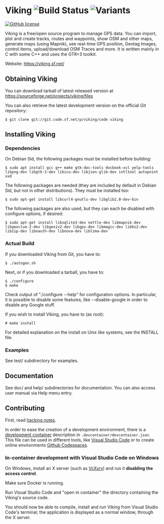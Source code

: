 # Viking ![Build Status](https://github.com/viking-gps/viking/actions/workflows/build.yml/badge.svg) ![Variants](https://github.com/viking-gps/viking/actions/workflows/build-variants.yml/badge.svg)
[![GitHub license](https://img.shields.io/github/license/viking-gps/viking)](https://github.com/viking-gps/viking/master/COPYING)

Viking is a free/open source program to manage GPS data. You can
import, plot and create tracks, routes and waypoints, show OSM
and other maps, generate maps (using Mapnik),
see real-time GPS position, Geotag Images,
control items, upload/download OSM Traces and more.
It is written mainly in C with some C++ and uses the GTK+3 toolkit.

Website: https://viking.sf.net/


## Obtaining Viking

You can download tarball of latest released version at
https://sourceforge.net/projects/viking/files

You can also retrieve the latest development version on the official
Git repository:

	$ git clone git://git.code.sf.net/p/viking/code viking

## Installing Viking

### Dependencies

On Debian Sid, the following packages must be installed before building:

	$ sudo apt install gcc g++ make gtk-doc-tools docbook-xsl yelp-tools libpng-dev libgtk-3-dev libicu-dev libjson-glib-dev intltool autopoint xxd

The following packages are needed (they are included by default in Debian Sid, but not in other distributions). They must be installed too:

	$ sudo apt-get install libcurl4-gnutls-dev libglib2.0-dev-bin

The following packages are also used, but they can each be disabled with configure options, if desired:

	$ sudo apt-get install libsqlite3-dev nettle-dev libmapnik-dev libgeoclue-2-dev libgexiv2-dev libgps-dev libmagic-dev libbz2-dev libzip-dev liboauth-dev libnova-dev liblzma-dev

### Actual Build

If you downloaded Viking from Git, you have to:

	$ ./autogen.sh

Next, or if you downloaded a tarball, you have to:

	$ ./configure
	$ make

Check output of "./configure --help" for configuration options.  In
particular, it is possible to disable some features, like
--disable-google in order to disable any Google stuff.

If you wish to install Viking, you have to (as root):

	# make install

For detailed explanation on the install on Unix like systems,
see the INSTALL file.

### Examples

See test/ subdirectory for examples.

## Documentation

See doc/ and help/ subdirectories for documentation.
You can also access user manual via Help menu entry.

## Contributing

First, read [hacking notes](HACKING).

In order to ease the creation of a development environment, there is a [development container]() description in `.devcontainer/devcontainer.json`.
This file can be used in different tools, like [Visual Studio Code](https://code.visualstudio.com/docs/devcontainers/tutorial) or to create online environments [Github Codespaces](https://docs.github.com/en/codespaces/setting-up-your-project-for-codespaces/adding-a-dev-container-configuration/introduction-to-dev-containers).

### In-container development with Visual Studio Code on Windows

On Windows, install an X server (such as [VcXsrv](https://vcxsrv.sourceforge.net)) and run it **disabling the access control**.

Make sure Docker is running.

Run Visual Studio Code and "open in container" the directory containing the Viking's source code.

You should now be able to compile, install and run Viking from Visual Studio Code's terminal; the application is displayed as a normal window, through the X server.

